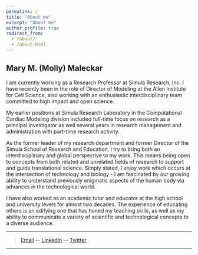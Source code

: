 ```yaml
---
permalink: /
title: "About me"
excerpt: "About me"
author_profile: true
redirect_from: 
  - /about/
  - /about.html
---
```


Mary M. (Molly) Maleckar
-----
I am currently working as a Research Professor at Simula Research, Inc. I have recently been in the role of Director of Modeling at the Allen Institute for Cell Science, also working with an enthusiastic interdisciplinary team committed to high impact and open science. 

My earlier positions at Simula Research Laboratory in the Computational Cardiac Modeling division included full-time focus on research as a principal investigator as well several years in research management and administration with part-time research activity.

As the former leader of my research department and former Director of the Simula School of Research and Education, I try to bring both an interdisciplinary and global perspective to my work. This means being open to concepts from both related and unrelated fields of research to support and guide translational science. Simply stated, I enjoy work which occurs at the intersection of technology and biology - I am fascinated by our growing ability to understand previously enigmatic aspects of the human body via advances in the technological world.

I have also worked as an academic tutor and educator at the high school and university levels for almost two decades. The experience of educating others is an edifying one that has honed my teaching skills, as well as my ability to communicate a variety of scientific and technological concepts to a diverse audience.


----

>
> [Email](mailto:mmaleck@simula.no)  --   [LinkedIn](https://www.linkedin.com/in/maleckar/)  --   [Twitter](https://twitter.com/mmaleck1)

----

